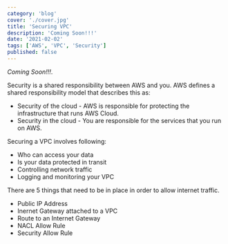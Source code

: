 ```yaml
---
category: 'blog'
cover: './cover.jpg'
title: 'Securing VPC'
description: 'Coming Soon!!!'
date: '2021-02-02'
tags: ['AWS', 'VPC', 'Security']
published: false
---
```


_Coming Soon!!!_.

Security is a shared responsibility between AWS and you. AWS defines a shared responsibility model that describes this as: 
- Security of the cloud - AWS is responsible for protecting the infrastructure that runs AWS Cloud. 
- Security in the cloud - You are responsible for the services that you run on AWS.  

Securing a VPC involves following: 
- Who can access your data
- Is your data protected in transit
- Controlling network traffic 
- Logging and monitoring your VPC


There are 5 things that need to be in place in order to allow internet traffic.
- Public IP Address
- Inernet Gateway attached to a VPC
- Route to an Internet Gateway 
- NACL Allow Rule 
- Security Allow Rule


